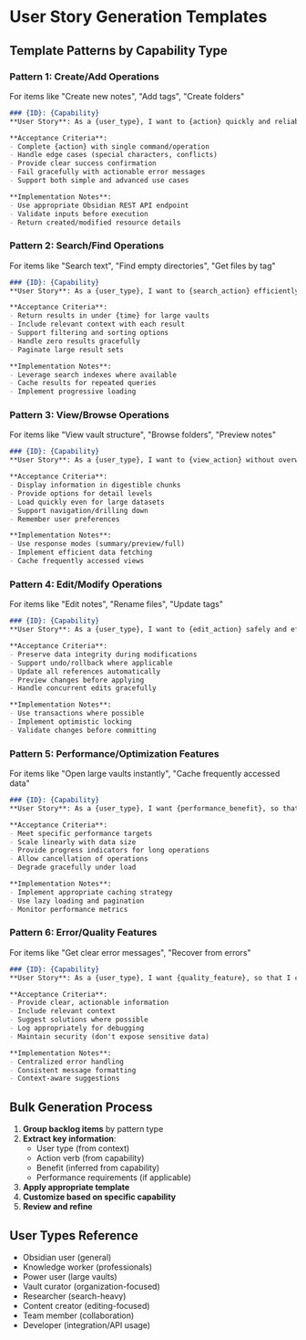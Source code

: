 # User Story Generation Templates

## Template Patterns by Capability Type

### Pattern 1: Create/Add Operations
For items like "Create new notes", "Add tags", "Create folders"
```markdown
### {ID}: {Capability}
**User Story**: As a {user_type}, I want to {action} quickly and reliably, so that I can {benefit}.

**Acceptance Criteria**:
- Complete {action} with single command/operation
- Handle edge cases (special characters, conflicts)
- Provide clear success confirmation
- Fail gracefully with actionable error messages
- Support both simple and advanced use cases

**Implementation Notes**:
- Use appropriate Obsidian REST API endpoint
- Validate inputs before execution
- Return created/modified resource details
```

### Pattern 2: Search/Find Operations
For items like "Search text", "Find empty directories", "Get files by tag"
```markdown
### {ID}: {Capability}
**User Story**: As a {user_type}, I want to {search_action} efficiently, so that I can {benefit}.

**Acceptance Criteria**:
- Return results in under {time} for large vaults
- Include relevant context with each result
- Support filtering and sorting options
- Handle zero results gracefully
- Paginate large result sets

**Implementation Notes**:
- Leverage search indexes where available
- Cache results for repeated queries
- Implement progressive loading
```

### Pattern 3: View/Browse Operations
For items like "View vault structure", "Browse folders", "Preview notes"
```markdown
### {ID}: {Capability}
**User Story**: As a {user_type}, I want to {view_action} without overwhelming detail, so that I can {benefit}.

**Acceptance Criteria**:
- Display information in digestible chunks
- Provide options for detail levels
- Load quickly even for large datasets
- Support navigation/drilling down
- Remember user preferences

**Implementation Notes**:
- Use response modes (summary/preview/full)
- Implement efficient data fetching
- Cache frequently accessed views
```

### Pattern 4: Edit/Modify Operations
For items like "Edit notes", "Rename files", "Update tags"
```markdown
### {ID}: {Capability}
**User Story**: As a {user_type}, I want to {edit_action} safely and efficiently, so that I can {benefit}.

**Acceptance Criteria**:
- Preserve data integrity during modifications
- Support undo/rollback where applicable
- Update all references automatically
- Preview changes before applying
- Handle concurrent edits gracefully

**Implementation Notes**:
- Use transactions where possible
- Implement optimistic locking
- Validate changes before committing
```

### Pattern 5: Performance/Optimization Features
For items like "Open large vaults instantly", "Cache frequently accessed data"
```markdown
### {ID}: {Capability}
**User Story**: As a {user_type}, I want {performance_benefit}, so that I can work efficiently regardless of vault size.

**Acceptance Criteria**:
- Meet specific performance targets
- Scale linearly with data size
- Provide progress indicators for long operations
- Allow cancellation of operations
- Degrade gracefully under load

**Implementation Notes**:
- Implement appropriate caching strategy
- Use lazy loading and pagination
- Monitor performance metrics
```

### Pattern 6: Error/Quality Features
For items like "Get clear error messages", "Recover from errors"
```markdown
### {ID}: {Capability}
**User Story**: As a {user_type}, I want {quality_feature}, so that I can {benefit}.

**Acceptance Criteria**:
- Provide clear, actionable information
- Include relevant context
- Suggest solutions where possible
- Log appropriately for debugging
- Maintain security (don't expose sensitive data)

**Implementation Notes**:
- Centralized error handling
- Consistent message formatting
- Context-aware suggestions
```

## Bulk Generation Process

1. **Group backlog items** by pattern type
2. **Extract key information**:
   - User type (from context)
   - Action verb (from capability)
   - Benefit (inferred from capability)
   - Performance requirements (if applicable)
3. **Apply appropriate template**
4. **Customize based on specific capability**
5. **Review and refine**

## User Types Reference
- Obsidian user (general)
- Knowledge worker (professionals)
- Power user (large vaults)
- Vault curator (organization-focused)
- Researcher (search-heavy)
- Content creator (editing-focused)
- Team member (collaboration)
- Developer (integration/API usage)